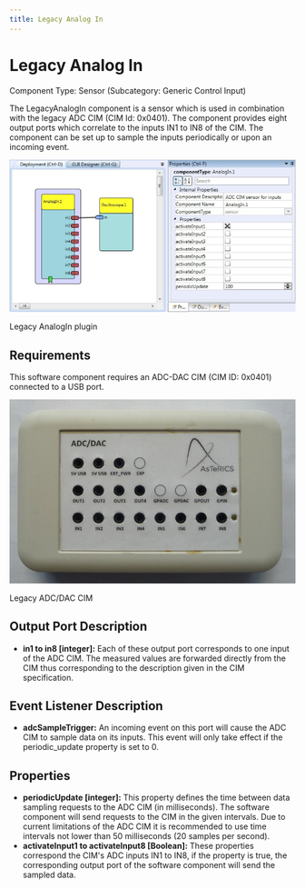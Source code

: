 ```yaml
---
title: Legacy Analog In
---
```


# Legacy Analog In

Component Type: Sensor (Subcategory: Generic Control Input)

The LegacyAnalogIn component is a sensor which is used in combination with the legacy ADC CIM (CIM Id: 0x0401). The component provides eight output ports which correlate to the inputs IN1 to IN8 of the CIM. The component can be set up to sample the inputs periodically or upon an incoming event.

![Screenshot: LegacyAnalogIn plugin](img/legacyanalogin.jpg "Screenshot: LegacyAnalogIn plugin")

Legacy AnalogIn plugin

## Requirements

This software component requires an ADC-DAC CIM (CIM ID: 0x0401) connected to a USB port.

![ADC/DAC CIM](img/analogin_cim.jpg "ADC/DAC CIM")

Legacy ADC/DAC CIM

## Output Port Description

*   **in1 to in8 \[integer\]:** Each of these output port corresponds to one input of the ADC CIM. The measured values are forwarded directly from the CIM thus corresponding to the description given in the CIM specification.

## Event Listener Description

*   **adcSampleTrigger:** An incoming event on this port will cause the ADC CIM to sample data on its inputs. This event will only take effect if the periodic\_update property is set to 0.

## Properties

*   **periodicUpdate \[integer\]:** This property defines the time between data sampling requests to the ADC CIM (in milliseconds). The software component will send requests to the CIM in the given intervals. Due to current limitations of the ADC CIM it is recommended to use time intervals not lower than 50 milliseconds (20 samples per second).
*   **activateInput1 to activateInput8 \[Boolean\]:** These properties correspond the CIM's ADC inputs IN1 to IN8, if the property is true, the corresponding output port of the software component will send the sampled data.